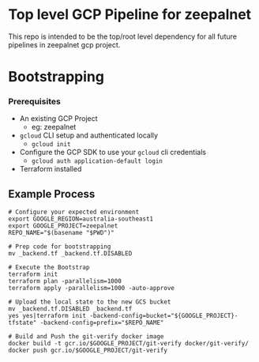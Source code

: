 # Top level GCP Pipeline for zeepalnet
This repo is intended to be the top/root level dependency for all future pipelines in zeepalnet gcp project.


# Bootstrapping
### Prerequisites
- An existing GCP Project
    - eg: zeepalnet
- `gcloud` CLI setup and authenticated locally
    - `gcloud init`
- Configure the GCP SDK to use your `gcloud` cli credentials
    - `gcloud auth application-default login`
- Terraform installed

## Example Process
```
# Configure your expected environment
export GOOGLE_REGION=australia-southeast1
export GOOGLE_PROJECT=zeepalnet
REPO_NAME="$(basename "$PWD")"

# Prep code for bootstrapping
mv _backend.tf _backend.tf.DISABLED

# Execute the Bootstrap
terraform init
terraform plan -parallelism=1000
terraform apply -parallelism=1000 -auto-approve

# Upload the local state to the new GCS bucket
mv _backend.tf.DISABLED _backend.tf
yes yes|terraform init -backend-config=bucket="${GOOGLE_PROJECT}-tfstate" -backend-config=prefix="$REPO_NAME"

# Build and Push the git-verify docker image
docker build -t gcr.io/$GOOGLE_PROJECT/git-verify docker/git-verify/
docker push gcr.io/$GOOGLE_PROJECT/git-verify
```
